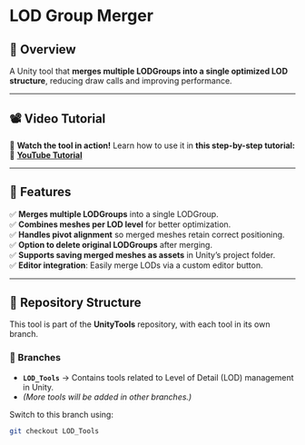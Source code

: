 # **LOD Group Merger**  

## **📌 Overview**  
A Unity tool that **merges multiple LODGroups into a single optimized LOD structure**, reducing draw calls and improving performance.  

---

## **📽️ Video Tutorial**  
🎥 **Watch the tool in action!** Learn how to use it in **this step-by-step tutorial:**  
📌 **[YouTube Tutorial](https://youtu.be/6YnIgpd0O2g)**  

---

## **🚀 Features**  
✅ **Merges multiple LODGroups** into a single LODGroup.  
✅ **Combines meshes per LOD level** for better optimization.  
✅ **Handles pivot alignment** so merged meshes retain correct positioning.  
✅ **Option to delete original LODGroups** after merging.  
✅ **Supports saving merged meshes as assets** in Unity’s project folder.  
✅ **Editor integration**: Easily merge LODs via a custom editor button.  

---

## **📂 Repository Structure**  
This tool is part of the **UnityTools** repository, with each tool in its own branch.  

### **🔀 Branches**  
- **`LOD_Tools`** → Contains tools related to Level of Detail (LOD) management in Unity.  
- *(More tools will be added in other branches.)*  

Switch to this branch using:  
```bash
git checkout LOD_Tools
